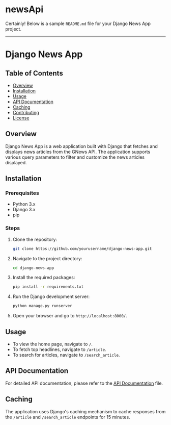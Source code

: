 # newsApi

Certainly! Below is a sample `README.md` file for your Django News App project.

---

# Django News App

## Table of Contents

- [Overview](#overview)
- [Installation](#installation)
- [Usage](#usage)
- [API Documentation](#api-documentation)
- [Caching](#caching)
- [Contributing](#contributing)
- [License](#license)

## Overview

Django News App is a web application built with Django that fetches and displays news articles from the GNews API. The application supports various query parameters to filter and customize the news articles displayed.

## Installation

### Prerequisites

- Python 3.x
- Django 3.x
- pip

### Steps

1. Clone the repository:

    ```bash
    git clone https://github.com/yourusername/django-news-app.git
    ```

2. Navigate to the project directory:

    ```bash
    cd django-news-app
    ```

3. Install the required packages:

    ```bash
    pip install -r requirements.txt
    ```

4. Run the Django development server:

    ```bash
    python manage.py runserver
    ```

5. Open your browser and go to `http://localhost:8000/`.

## Usage

- To view the home page, navigate to `/`.
- To fetch top headlines, navigate to `/article`.
- To search for articles, navigate to `/search_article`.

## API Documentation

For detailed API documentation, please refer to the [API Documentation](API-Documentation.md) file.

## Caching

The application uses Django's caching mechanism to cache responses from the `/article` and `/search_article` endpoints for 15 minutes.

